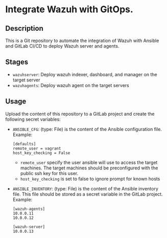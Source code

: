# Integrate Wazuh with GitOps.

## Description
This is a Git repository to automate the integration of Wazuh with Ansible and GitLab CI/CD to deploy Wazuh server and agents.

## Stages
- `wazuhserver`: Deploy wazuh indexer, dashboard, and manager on the target server
- `wazuhagents`: Deploy wazuh agent on the target servers

## Usage
Upload the content of this repository to a GitLab project and create the following secret variables:
- `ANSIBLE_CFG`: (type: File) is the content of the Ansible configuration file. Example:
    ```
    [defaults]
    remote_user = vagrant
    host_key_checking = False
    ```
    - `remote_user` specify the user ansible will use to access the target machines. The target machines should be preconfigured with the public ssh key for this user.
    - `host_key_checking` is set to false to ignore prompt for known hosts

- `ANSIBLE_INVENTORY`: (type: File) is the content of the Ansible inventory file. This file should be stored as a secret variable in the GitLab project. Example:
    ```
    [wazuh-agents]
    10.0.0.11
    10.0.0.12

    [wazuh-server]
    10.0.0.13
    ```